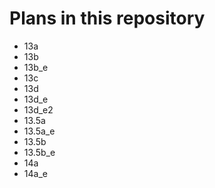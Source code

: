 # Plans in this repository

- 13a
- 13b
- 13b_e
- 13c
- 13d
- 13d_e
- 13d_e2
- 13.5a
- 13.5a_e
- 13.5b
- 13.5b_e
- 14a
- 14a_e